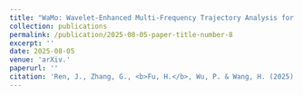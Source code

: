 ```yaml
---
title: "WaMo: Wavelet-Enhanced Multi-Frequency Trajectory Analysis for Fine-Grained Text-Motion Retrieval"
collection: publications
permalink: /publication/2025-08-05-paper-title-number-8
excerpt: ''
date: 2025-08-05
venue: 'arXiv.'
paperurl: ''
citation: 'Ren, J., Zhang, G., <b>Fu, H.</b>, Wu, P. & Wang, H. (2025). WaMo: Wavelet-Enhanced Multi-Frequency Trajectory Analysis for Fine-Grained Text-Motion Retrieval. arXiv:2508.03343. <a href="https://arxiv.org/abs/2508.03343">Link to this paper</a>'
---
```

